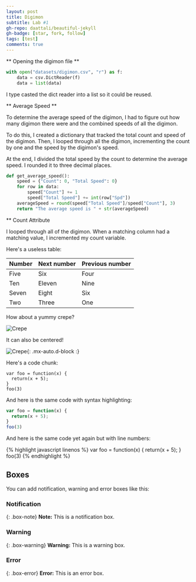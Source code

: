 ```yaml
---
layout: post
title: Digimon
subtitle: Lab #1
gh-repo: daattali/beautiful-jekyll
gh-badge: [star, fork, follow]
tags: [test]
comments: true
---
```


** Opening the digimon file ** 
```python
with open("datasets/digimon.csv", "r") as f:
    data = csv.DictReader(f)
    data = list(data)
```
I type casted the dict reader into a list so it could be reused.

** Average Speed **

To determine the average speed of the digimon, I had to figure out how many digimon there were and the combined speeds of all the digimon.

To do this, I created a dictionary that tracked the total count and speed of the digimon. Then, I looped through all the digimon, incrementing the count by one and the speed by the digimon's speed.

At the end, I divided the total speed by the count to determine the average speed. I rounded it to three decimal places.

```python
def get_average_speed():
    speed = {"Count": 0, "Total Speed": 0}
    for row in data:
        speed["Count"] += 1
        speed["Total Speed"] += int(row["Spd"])
    averageSpeed = round(speed["Total Speed"]/speed["Count"], 3)
    return "The average speed is " + str(averageSpeed)
```


** Count Attribute

I looped through all of the digimon. When a matching column had a matching value, I incremented my count variable.

Here's a useless table:

| Number | Next number | Previous number |
| :------ |:--- | :--- |
| Five | Six | Four |
| Ten | Eleven | Nine |
| Seven | Eight | Six |
| Two | Three | One |


How about a yummy crepe?

![Crepe](https://s3-media3.fl.yelpcdn.com/bphoto/cQ1Yoa75m2yUFFbY2xwuqw/348s.jpg)

It can also be centered!

![Crepe](https://s3-media3.fl.yelpcdn.com/bphoto/cQ1Yoa75m2yUFFbY2xwuqw/348s.jpg){: .mx-auto.d-block :}

Here's a code chunk:

~~~
var foo = function(x) {
  return(x + 5);
}
foo(3)
~~~

And here is the same code with syntax highlighting:

```javascript
var foo = function(x) {
  return(x + 5);
}
foo(3)
```

And here is the same code yet again but with line numbers:

{% highlight javascript linenos %}
var foo = function(x) {
  return(x + 5);
}
foo(3)
{% endhighlight %}

## Boxes
You can add notification, warning and error boxes like this:

### Notification

{: .box-note}
**Note:** This is a notification box.

### Warning

{: .box-warning}
**Warning:** This is a warning box.

### Error

{: .box-error}
**Error:** This is an error box.